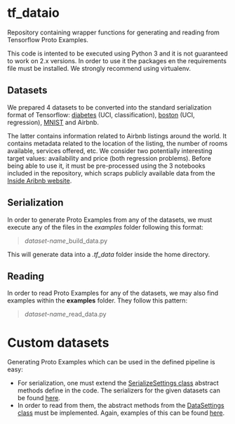 # tf_dataio
Repository containing wrapper functions for generating and reading from Tensorflow Proto Examples.

This code is intented to be executed using Python 3 and it is not guaranteed to work on 2.x versions. In order to use it the packages en the requirements file must be installed. We strongly recommend using virtualenv.

## Datasets

We prepared 4 datasets to be converted into the standard serialization format of Tensorflow: [diabetes](http://scikit-learn.org/stable/modules/generated/sklearn.datasets.load_diabetes.html) (UCI, classification), [boston](http://scikit-learn.org/stable/modules/generated/sklearn.datasets.load_boston.html) (UCI, regression), [MNIST](http://yann.lecun.com/exdb/mnist/) and Airbnb. 

The latter contains information related to Airbnb listings around the world. It contains metadata related to the location of the listing, the number of rooms available, services offered, etc. We consider two potentially interesting target values: availability and price (both regression problems). Before being able to use it, it must be pre-processed using the 3 notebooks included in the repository, which scraps publicly available data from the [Inside Aribnb website](http://insideairbnb.com/). 

## Serialization

In order to generate Proto Examples from any of the datasets, we must execute any of the files in the *examples* folder following this format:

> *dataset-name*_build_data.py

This will generate data into a *.tf_data* folder inside the home directory.

## Reading

In order to read Proto Examples for any of the datasets, we may also find examples within the **examples** folder. They follow this pattern:

> *dataset-name*_read_data.py

# Custom datasets

Generating Proto Examples which can be used in the defined pipeline is easy:

- For serialization, one must extend the [SerializeSettings class](https://github.com/DaniUPC/tf_dataio/blob/master/serialization_ops.py) abstract methods define in the code. The serializers for the given datasets can be found [here](https://github.com/DaniUPC/tf_dataio/tree/master/datasets).
- In order to read from them, the abstract methods from the [DataSettings class](https://github.com/DaniUPC/tf_dataio/blob/master/reading_ops.py)  must be implemented. Again, examples of this can be found [here](https://github.com/DaniUPC/tf_dataio/tree/master/datasets).
